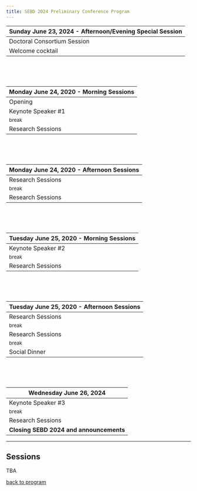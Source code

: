 ```yaml
---
title: SEBD 2024 Preliminary Conference Program
---
```


<!--### Sunday June 23, 2024 -->

<div></div>

|    Sunday June 23, 2024 - Afternoon/Evening Special Session               |
| ----------------------------- |
| Doctoral Consortium Session   |
| Welcome cocktail  |

<!--### Monday June 24, 2024 -->

<div style="padding-top:50px"></div>

|            Monday June 24, 2020 - Morning Sessions      |
| ------------------------- |
|  Opening       |
| Keynote Speaker #1    |
|     <small class="text-muted">break</small>   |
| Research Sessions   |


<div style="padding-top:50px"></div>


|        Monday June 24, 2020 - Afternoon Sessions       |
| ------------------------ |
| Research Sessions |
|      <small class="text-muted">break</small>   |
| Research Sessions	|


<!--### Tuesday June 25, 2024 -->

<div style="padding-top:50px"></div>


|   Tuesday June 25, 2020 - Morning Sessions            |
| ------------------------- |
| Keynote Speaker #2    |
|      <small class="text-muted">break</small>   |
| Research Sessions   |


<div style="padding-top:50px"></div>


|          Tuesday June 25, 2020 - Afternoon Sessions          |
| ------------------------ |
| Research Sessions   |
|      <small class="text-muted">break</small>   |
| Research Sessions   |
|      <small class="text-muted">break</small>   |
| Social Dinner   |


<div style="padding-top:50px"></div>



<!--### Wednesday June 26, 2024 -->

|            Wednesday June 26, 2024            |
| ----------------------- |
| Keynote Speaker #3    |
|      <small class="text-muted">break</small>   |
| Research Sessions |
| **Closing SEBD 2024 and announcements** |


---


## Sessions

TBA


<a href="" onclick="goBack()">back to program</a>

<style>
.anchor {
    display: block;
    position: relative;
    top: -50px;
    visibility: hidden;
}
</style>

<script type="text/javascript">
function goBack() {
  window.history.back();
}
  window.addEventListener('load', function () {
     $('table').addClass('table').addClass('table-bordered')
  })
</script>

